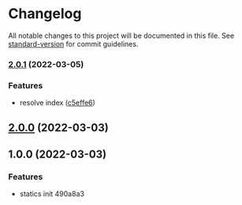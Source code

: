 # Changelog

All notable changes to this project will be documented in this file. See [standard-version](https://github.com/conventional-changelog/standard-version) for commit guidelines.

### [2.0.1](https://github.com/tunframework/tun-statics/compare/v2.0.0...v2.0.1) (2022-03-05)


### Features

* resolve index ([c5effe6](https://github.com/tunframework/tun-statics/commit/c5effe6f10485b699a4d8967b4252f34e2c2bcf1))

## [2.0.0](https://github.com/tunframework/tun-statics/compare/v1.0.0...v2.0.0) (2022-03-03)

## 1.0.0 (2022-03-03)


### Features

* statics init 490a8a3
